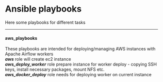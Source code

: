 # Ansible playbooks
Here some playbooks for different tasks <br>
____
#### aws_playbooks
These playbooks are intended for deploying/managing AWS instances with Apache Airflow workers <br>
***aws*** role will create  ec2 instance <br>
***aws_deploy_worker*** role prepare instance for worker deploy - copying SSH keys, install necessary packages, mount NFS etc. <br>
***aws_docker_deploy*** role needs for deploying worker on current instance
